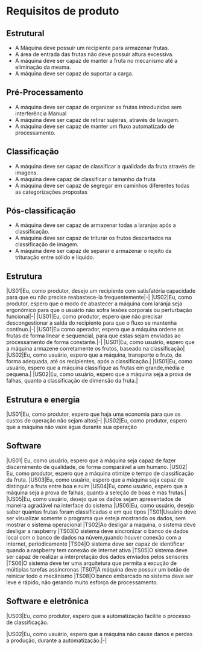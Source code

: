 # Requisitos de produto

## Estrutural

- A Máquina deve possuir um recipiente para armazenar frutas.
- A área de entrada das frutas não deve possuir altura excessiva.
- A máquina deve ser capaz de manter a fruta no mecanismo até a eliminação da mesma.
- A máquina deve ser capaz de suportar a carga.

## Pré-Processamento

- A máquina deve ser capaz de organizar as frutas introduzidas sem interferência Manual
- A máquina deve ser capaz de retirar sujeiras, através de lavagem.
- A máquina deve ser capaz de manter um fluxo automatizado de processamento.

## Classificação

- A máquina deve ser capaz de classificar a qualidade da fruta através de imagens.
- A máquina deve capaz de classificar o tamanho da fruta
- A máquina deve ser capaz de segregar em caminhos diferentes todas as categorizações propostas

## Pós-classificação

- A máquina deve ser capaz de armazenar todas a laranjas após a classificação.
- A máquina deve ser capaz de triturar os frutos descartados na classificação de imagem.
- A máquina deve ser capaz de separar e armazenar o rejeito da trituração entre sólido e líquido.


<!-- DAQUI PRA BAIXO CADA DIRETOR DEVE PEGAR SEUS RESPECTIVOS REQUISITOS DE ACORDO COM SUA ÁREA, MELHORANDO OS REQUISITOS E ADEQUANDO DA FORMA QUE ACHAREM MAIS CONVENIENTES 
 -->


## Estrutura
|US01|Eu, como produtor, desejo um recipiente com satisfatória capacidade para que eu não precise reabastece-la frequentemente|-|
|US02|Eu, como produtor, espero que o modo de abastecer a máquina com laranja seja ergonômico para que o usuário não sofra lesões corporais ou perturbação funcional|-|
|US01|Eu, como produtor, espero que não precisar descongestionar a saída do recipiente para que o fluxo se mantenha contínuo.|-|
|US01|Eu como operador, espero que a máquina ordene as frutas de forma linear e sequencial, para que estas sejam enviadas ao processamento de forma constante.|-|
|US01|Eu, como usuário, espero que a máquina armazene corretamente os frutos, baseado na classificação|
|US02|Eu, como usuário, espero que a máquina, transporte o fruto, de forma adequada, até os recipientes, após a classificação.|
|US01|Eu, como usuário, espero que a máquina classifique as frutas em grande,média e pequena.|
|US02|Eu, como usuário, espero que a máquina seja a prova de falhas, quanto a classificação de dimensão da fruta.|

## Estrutura e energia
|US01|Eu, como produtor, espero que haja uma economia para que os custos de operação não sejam altos|-|
|US02|Eu, como produtor, espero que a máquina não vaze água durante sua operação

## Software
|US01| Eu, como usuário, espero que a máquina seja capaz de fazer discernimento de qualidade, de forma comparável a um humano.
|US02| Eu, como produtor, espero que a máquina otimize o tempo de classificação da fruta.
|US03|Eu, como usuário, espero que a máquina seja capaz de distinguir a fruta entre boa e ruim
|US04|Eu, como usuário, espero que a máquina seja a prova de falhas, quanto a seleção de boas e más frutas.|
|US05|Eu, como usuário, desejo que os dados sejam apresentados de maneira agradável na interface do sistema
|US06|Eu, como usuário, desejo saber quantas frutas foram classificadas e em que tipos
|TS01|Usuário deve ser visualizar somente o programa que esteja mostrando os dados, sem mostrar o sistema operacional
|TS02|Ao desligar a máquina, o sistema deve desligar a raspberry
|TS03|O sistema deve sincronizar o banco de dados local com o banco de dados na núvem,quando houver conexão com a internet, periodicamente
|TS04|O sistema deve ser capaz de identificar quando a raspberry tem conexão de internet ativa
|TS05|O sistema deve ser capaz de realizar a interpretação dos dados enviados pelos sensores
|TS06|O sistema deve ter uma arquitetura que permita a excução de múltiplas tarefas assíncronas
|TS07|A máquina deve possuir um botão de reinicar todo o mecânismo
|TS08|O banco embarcado no sistema deve ser leve e rápido, não gerando muito esforço de processamento.

## Software e eletrônica
|US03|Eu, como produtor, espero que a automatização facilite o processo de classificação.

|US02|Eu, como usuário, espero que a máquina não cause danos e perdas a produção, durante a automatização.|-|












